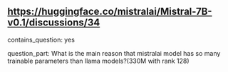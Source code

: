 ## https://huggingface.co/mistralai/Mistral-7B-v0.1/discussions/34

contains_question: yes

question_part: 
What is the main reason that mistralai model has so many trainable parameters than llama models?(330M with rank 128)